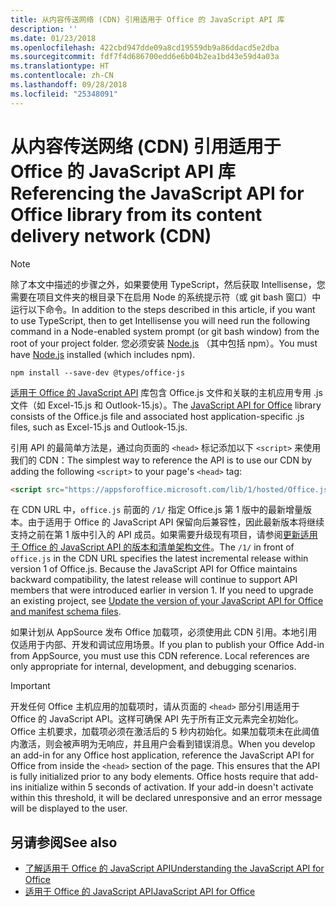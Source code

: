```yaml
---
title: 从内容传送网络 (CDN) 引用适用于 Office 的 JavaScript API 库
description: ''
ms.date: 01/23/2018
ms.openlocfilehash: 422cbd947dde09a8cd19559db9a86ddacd5e2dba
ms.sourcegitcommit: fdf7f4d686700edd6e6b04b2ea1bd43e59d4a03a
ms.translationtype: HT
ms.contentlocale: zh-CN
ms.lasthandoff: 09/28/2018
ms.locfileid: "25348091"
---
```

# <a name="referencing-the-javascript-api-for-office-library-from-its-content-delivery-network-cdn"></a><span data-ttu-id="7f637-102">从内容传送网络 (CDN) 引用适用于 Office 的 JavaScript API 库</span><span class="sxs-lookup"><span data-stu-id="7f637-102">Referencing the JavaScript API for Office library from its content delivery network (CDN)</span></span>

> [!NOTE]
> <span data-ttu-id="7f637-103">除了本文中描述的步骤之外，如果要使用 TypeScript，然后获取 Intellisense，您需要在项目文件夹的根目录下在启用 Node 的系统提示符（或 git bash 窗口）中运行以下命令。</span><span class="sxs-lookup"><span data-stu-id="7f637-103">In addition to the steps described in this article, if you want to use TypeScript, then to get Intellisense you will need run the following command in a Node-enabled system prompt (or git bash window) from the root of your project folder.</span></span> <span data-ttu-id="7f637-104">您必须安装 [Node.js](https://nodejs.org) （其中包括 npm）。</span><span class="sxs-lookup"><span data-stu-id="7f637-104">You must have [Node.js](https://nodejs.org) installed (which includes npm).</span></span>
> 
> ```
> npm install --save-dev @types/office-js
> ```

<span data-ttu-id="7f637-105">[适用于 Office 的 JavaScript API](https://docs.microsoft.com/javascript/office/javascript-api-for-office?view=office-js) 库包含 Office.js 文件和关联的主机应用专用 .js 文件（如 Excel-15.js 和 Outlook-15.js）。</span><span class="sxs-lookup"><span data-stu-id="7f637-105">The [JavaScript API for Office](https://docs.microsoft.com/javascript/office/javascript-api-for-office?view=office-js) library consists of the Office.js file and associated host application-specific .js files, such as Excel-15.js and Outlook-15.js.</span></span> 


<span data-ttu-id="7f637-106">引用 API 的最简单方法是，通过向页面的 `<head>` 标记添加以下 `<script>` 来使用我们的 CDN：</span><span class="sxs-lookup"><span data-stu-id="7f637-106">The simplest way to reference the API is to use our CDN by adding the following `<script>` to your page's `<head>` tag:</span></span>  

```html
<script src="https://appsforoffice.microsoft.com/lib/1/hosted/Office.js" type="text/javascript"></script>
```

<span data-ttu-id="7f637-p102">在 CDN URL 中，`office.js` 前面的 `/1/` 指定 Office.js 第 1 版中的最新增量版本。由于适用于 Office 的 JavaScript API 保留向后兼容性，因此最新版本将继续支持之前在第 1 版中引入的 API 成员。如果需要升级现有项目，请参阅[更新适用于 Office 的 JavaScript API 的版本和清单架构文件](update-your-javascript-api-for-office-and-manifest-schema-version.md)。</span><span class="sxs-lookup"><span data-stu-id="7f637-p102">The  `/1/` in front of `office.js` in the CDN URL specifies the latest incremental release within version 1 of Office.js. Because the JavaScript API for Office maintains backward compatibility, the latest release will continue to support API members that were introduced earlier in version 1. If you need to upgrade an existing project, see [Update the version of your JavaScript API for Office and manifest schema files](update-your-javascript-api-for-office-and-manifest-schema-version.md).</span></span> 

<span data-ttu-id="7f637-p103">如果计划从 AppSource 发布 Office 加载项，必须使用此 CDN 引用。本地引用仅适用于内部、开发和调试应用场景。</span><span class="sxs-lookup"><span data-stu-id="7f637-p103">If you plan to publish your Office Add-in from AppSource, you must use this CDN reference. Local references are only appropriate for internal, development, and debugging scenarios.</span></span>

> [!IMPORTANT]
>  <span data-ttu-id="7f637-p104">开发任何 Office 主机应用的加载项时，请从页面的 `<head>` 部分引用适用于 Office 的 JavaScript API。这样可确保 API 先于所有正文元素完全初始化。Office 主机要求，加载项必须在激活后的 5 秒内初始化。如果加载项未在此阈值内激活，则会被声明为无响应，并且用户会看到错误消息。</span><span class="sxs-lookup"><span data-stu-id="7f637-p104">When you develop an add-in for any Office host application, reference the JavaScript API for Office from inside the `<head>` section of the page. This ensures that the API is fully initialized prior to any body elements. Office hosts require that add-ins initialize within 5 seconds of activation. If your add-in doesn't activate within this threshold, it will be declared unresponsive and an error message will be displayed to the user.</span></span>       

## <a name="see-also"></a><span data-ttu-id="7f637-116">另请参阅</span><span class="sxs-lookup"><span data-stu-id="7f637-116">See also</span></span>

- [<span data-ttu-id="7f637-117">了解适用于 Office 的 JavaScript API</span><span class="sxs-lookup"><span data-stu-id="7f637-117">Understanding the JavaScript API for Office</span></span>](understanding-the-javascript-api-for-office.md)    
- [<span data-ttu-id="7f637-118">适用于 Office 的 JavaScript API</span><span class="sxs-lookup"><span data-stu-id="7f637-118">JavaScript API for Office</span></span>](https://docs.microsoft.com/javascript/office/javascript-api-for-office?view=office-js)
    
